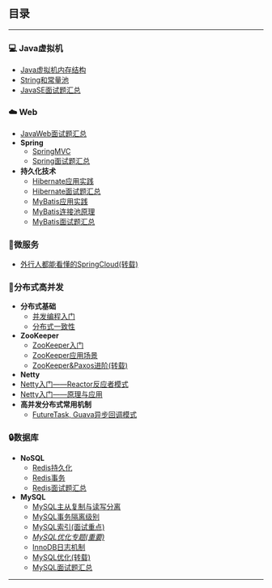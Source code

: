 ## 目录

-----

### :computer: Java虚拟机

* [Java虚拟机内存结构](note/JVM内存区域.md)
* [String和常量池](note/String和常量池的苟且关系.md)
* [JavaSE面试题汇总](note/JavaSE-集合面经.md)

### :cloud: Web

* [JavaWeb面试题汇总](note/JavaWeb面经.md)
* **Spring**
  * [SpringMVC](/note/SpringMVC.md)
  * [Spring面试题汇总](note/Spring面经.md)
* **持久化技术**
  * [Hibernate应用实践](note/Hibernate应用实践.md)
  * [Hibernate面试题汇总](/note/Hibernate知识点梳理.md)
  * [MyBatis应用实践](note/MyBatis应用实践.md)
  * [MyBatis连接池原理](note/MyBatis连接池.md)
  * [MyBatis面试题汇总](/note/MyBatis面试题总结.md)

### :penguin:微服务

* [外行人都能看懂的SpringCloud(转载)](https://mp.weixin.qq.com/s/MJrahcDXwxgDr5zBdO3XWw)

### :triangular_flag_on_post:分布式高并发

* **分布式基础**
  * [并发编程入门](note/Java并发.md)
  * [分布式一致性](/note/分布式一致性.md)
* **ZooKeeper**
  * [ZooKeeper入门](/note/ZooKeeper入门.md)
  * [ZooKeeper应用场景](note/ZooKeeper应用场景.md)
  * [ZooKeeper&Paxos进阶(转载)](https://github.com/Snailclimb/JavaGuide/blob/master/docs/system-design/framework/ZooKeeper-plus.md)
* **Netty**
* [Netty入门——Reactor反应者模式](note/Reactor入门(一).md)
* [Netty入门——原理与应用](note/Netty原理与基础.md)
* **高并发分布式常用机制**
  * [FutureTask, Guava异步回调模式](/note/异步回调模式.md)

### :lock:数据库

* **NoSQL**
  * [Redis持久化](/note/redis持久化.md)
  * [Redis事务](/note/redis事务.md)
  * [Redis面试题汇总](note/Redis面经.md)
* **MySQL**
  * [MySQL主从复制与读写分离](note/MySQL主从复制与读写分离.md)
  * [MySQL事务隔离级别](/note/MySQL事务隔离级别.md)
  * [MySQL索引(面试重点)](/note/MySQL存储与索引.md)
  * [*MySQL优化专题(重要)*](note/MySQL优化专题.md)
  * [InnoDB日志机制](note/InnoDB日志.md)
  * [MySQL优化(转载)](https://mp.weixin.qq.com/s?__biz=Mzg2OTA0Njk0OA==&mid=2247485117&idx=1&sn=92361755b7c3de488b415ec4c5f46d73&chksm=cea24976f9d5c060babe50c3747616cce63df5d50947903a262704988143c2eeb4069ae45420&token=79317275&lang=zh_CN#rd)
  * [MySQL面试题汇总](note/数据库面经.md)

----
